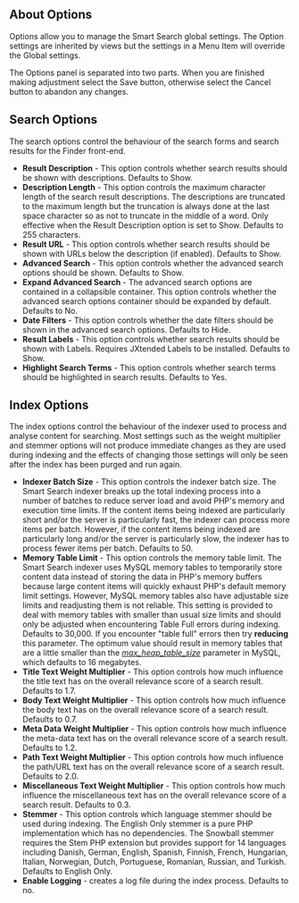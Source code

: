 <!-- Filename: Smart_Search_configuration_options / Display title: Smart Search Options -->

## About Options

Options allow you to manage the Smart Search global settings. The
Option settings are inherited by views but the settings in a Menu
Item will override the Global settings.

The Options panel is separated into two parts. When you are finished
making adjustment select the Save button, otherwise select the Cancel
button to abandon any changes.

## Search Options

The search options control the behaviour of the search forms and search
results for the Finder front-end.

- **Result Description** - This option controls whether search results
  should be shown with descriptions. Defaults to Show.
- **Description Length** - This option controls the maximum character
  length of the search result descriptions. The descriptions are
  truncated to the maximum length but the truncation is always done at
  the last space character so as not to truncate in the middle of a
  word. Only effective when the Result Description option is set to
  Show. Defaults to 255 characters.
- **Result URL** - This option controls whether search results should be
  shown with URLs below the description (if enabled). Defaults to Show.
- **Advanced Search** - This option controls whether the advanced search
  options should be shown. Defaults to Show.
- **Expand Advanced Search** - The advanced search options are contained
  in a collapsible container. This option controls whether the advanced
  search options container should be expanded by default. Defaults to
  No.
- **Date Filters** - This option controls whether the date filters
  should be shown in the advanced search options. Defaults to Hide.
- **Result Labels** - This option controls whether search results should
  be shown with Labels. Requires JXtended Labels to be installed.
  Defaults to Show.
- **Highlight Search Terms** - This option controls whether search terms
  should be highlighted in search results. Defaults to Yes.

## Index Options

The index options control the behaviour of the indexer used to process
and analyse content for searching. Most settings such as the weight
multiplier and stemmer options will not produce immediate changes as
they are used during indexing and the effects of changing those settings
will only be seen after the index has been purged and run again.

- **Indexer Batch Size** - This option controls the indexer batch size.
  The Smart Search indexer breaks up the total indexing process into a
  number of batches to reduce server load and avoid PHP's memory and
  execution time limits. If the content items being indexed are
  particularly short and/or the server is particularly fast, the indexer
  can process more items per batch. However, if the content items being
  indexed are particularly long and/or the server is particularly slow,
  the indexer has to process fewer items per batch. Defaults to 50.
- **Memory Table Limit** - This option controls the memory table limit.
  The Smart Search indexer uses MySQL memory tables to temporarily store
  content data instead of storing the data in PHP's memory buffers
  because large content items will quickly exhaust PHP's default memory
  limit settings. However, MySQL memory tables also have adjustable size
  limits and readjusting them is not reliable. This setting is provided
  to deal with memory tables with smaller than usual size limits and
  should only be adjusted when encountering Table Full errors during
  indexing. Defaults to 30,000. If you encounter "table full" errors
  then try **reducing** this parameter. The optimum value should result
  in memory tables that are a little smaller than the <a
  href="http://dev.mysql.com/doc/refman/5.1/en/server-system-variables.html#sysvar_max_heap_table_size"
  class="external text" target="_blank"
  rel="nofollow noreferrer noopener"><em>max_heap_table_size</em></a>
  parameter in MySQL, which defaults to 16 megabytes.
- **Title Text Weight Multiplier** - This option controls how much
  influence the title text has on the overall relevance score of a
  search result. Defaults to 1.7.
- **Body Text Weight Multiplier** - This option controls how much
  influence the body text has on the overall relevance score of a search
  result. Defaults to 0.7.
- **Meta Data Weight Multiplier** - This option controls how much
  influence the meta-data text has on the overall relevance score of a
  search result. Defaults to 1.2.
- **Path Text Weight Multiplier** - This option controls how much
  influence the path/URL text has on the overall relevance score of a
  search result. Defaults to 2.0.
- **Miscellaneous Text Weight Multiplier** - This option controls how
  much influence the miscellaneous text has on the overall relevance
  score of a search result. Defaults to 0.3.
- **Stemmer** - This option controls which language stemmer should be
  used during indexing. The English Only stemmer is a pure PHP
  implementation which has no dependencies. The Snowball stemmer
  requires the Stem PHP extension but provides support for 14 languages
  including Danish, German, English, Spanish, Finnish, French,
  Hungarian, Italian, Norwegian, Dutch, Portuguese, Romanian, Russian,
  and Turkish. Defaults to English Only.
- **Enable Logging** - creates a log file during the index process.
  Defaults to no.
